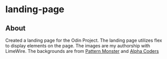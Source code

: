 # landing-page
## About 
Created a landing page for the Odin Project. The landing page utilizes flex to display elements on the page. The images are my authorship with LimeWire. The backgrounds are from <a href="https://pattern.monster/" target="_blank">Pattern Monster</a> and <a href="https://alphacoders.com/universe-wallpapers">Alpha Coders</a>
